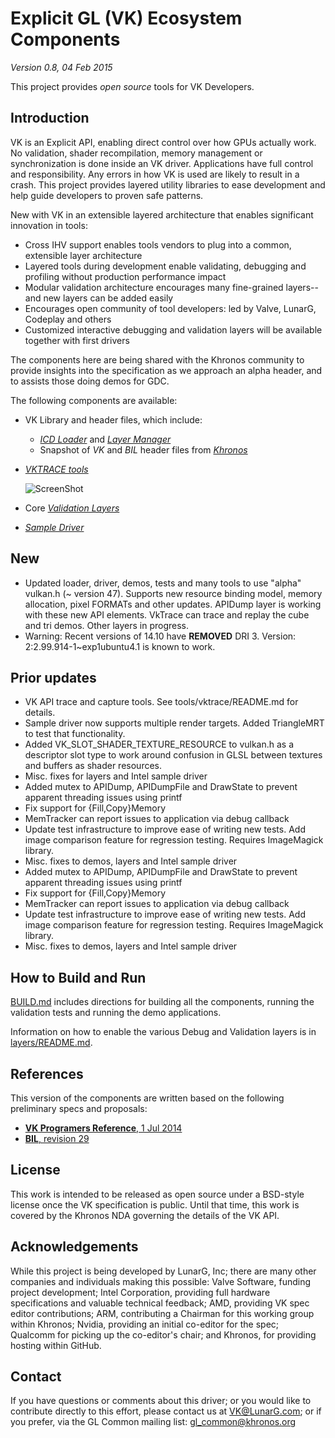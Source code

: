 # Explicit GL (VK) Ecosystem Components
*Version 0.8, 04 Feb 2015*

This project provides *open source* tools for VK Developers.

## Introduction

VK is an Explicit API, enabling direct control over how GPUs actually work. No validation, shader recompilation, memory management or synchronization is done inside an VK driver. Applications have full control and responsibility. Any errors in how VK is used are likely to result in a crash. This project provides layered utility libraries to ease development and help guide developers to proven safe patterns.

New with VK in an extensible layered architecture that enables significant innovation in tools:
- Cross IHV support enables tools vendors to plug into a common, extensible layer architecture
- Layered tools during development enable validating, debugging and profiling without production performance impact
- Modular validation architecture encourages many fine-grained layers--and new layers can be added easily
- Encourages open community of tool developers: led by Valve, LunarG, Codeplay and others
- Customized interactive debugging and validation layers will be available together with first drivers

The components here are being shared with the Khronos community to provide
insights into the specification as we approach an alpha header, and to assists those doing
demos for GDC.

The following components are available:
- VK Library and header files, which include:
    - [*ICD Loader*](loader) and [*Layer Manager*](layers/README.md)
    - Snapshot of *VK* and *BIL* header files from [*Khronos*](www.khronos.org)

- [*VKTRACE tools*](tools/vktrace)

    ![ScreenShot](docs/images/Vktrace-Small.png)

- Core [*Validation Layers*](layers/)

- [*Sample Driver*](icd)

## New

- Updated loader, driver, demos, tests and many tools to use "alpha" vulkan.h (~ version 47).
  Supports new resource binding model, memory allocation, pixel FORMATs and
  other updates.
  APIDump layer is working with these new API elements.
  VkTrace can trace and replay the cube and tri demos.
  Other layers in progress.
- Warning: Recent versions of 14.10 have **REMOVED** DRI 3.
  Version: 2:2.99.914-1~exp1ubuntu4.1 is known to work.

## Prior updates

- VK API trace and capture tools. See tools/vktrace/README.md for details.
- Sample driver now supports multiple render targets. Added TriangleMRT to test that functionality.
- Added VK_SLOT_SHADER_TEXTURE_RESOURCE to vulkan.h as a descriptor slot type to work around confusion in GLSL
  between textures and buffers as shader resources.
- Misc. fixes for layers and Intel sample driver
- Added mutex to APIDump, APIDumpFile and DrawState to prevent apparent threading issues using printf
- Fix support for {Fill,Copy}Memory
- MemTracker can report issues to application via debug callback
- Update test infrastructure to improve ease of writing new tests. Add image comparison feature for regression testing. Requires ImageMagick library.
- Misc. fixes to demos, layers and Intel sample driver
- Added mutex to APIDump, APIDumpFile and DrawState to prevent apparent threading issues using printf
- Fix support for {Fill,Copy}Memory
- MemTracker can report issues to application via debug callback
- Update test infrastructure to improve ease of writing new tests. Add image comparison feature for regression testing. Requires ImageMagick library.
- Misc. fixes to demos, layers and Intel sample driver

## How to Build and Run

[BUILD.md](BUILD.md)
includes directions for building all the components, running the validation tests and running the demo applications.

Information on how to enable the various Debug and Validation layers is in
[layers/README.md](layers/README.md).

## References
This version of the components are written based on the following preliminary specs and proposals:
- [**VK Programers Reference**, 1 Jul 2014](https://cvs.khronos.org/svn/repos/oglc/trunk/nextgen/proposals/AMD/Explicit%20GL%20Programming%20Guide%20and%20API%20Reference.pdf)
- [**BIL**, revision 29](https://cvs.khronos.org/svn/repos/oglc/trunk/nextgen/proposals/BIL/Specification/BIL.html)

## License
This work is intended to be released as open source under a BSD-style
license once the VK specification is public. Until that time, this work
is covered by the Khronos NDA governing the details of the VK API.

## Acknowledgements
While this project is being developed by LunarG, Inc; there are many other
companies and individuals making this possible: Valve Software, funding
project development; Intel Corporation, providing full hardware specifications
and valuable technical feedback; AMD, providing VK spec editor contributions;
ARM, contributing a Chairman for this working group within Khronos; Nvidia,
providing an initial co-editor for the spec; Qualcomm for picking up the
co-editor's chair; and Khronos, for providing hosting within GitHub.

## Contact
If you have questions or comments about this driver; or you would like to contribute
directly to this effort, please contact us at VK@LunarG.com; or if you prefer, via
the GL Common mailing list: gl_common@khronos.org
